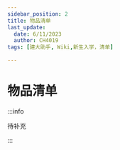 ```yaml
---
sidebar_position: 2
title: 物品清单
last_update:
  date: 6/11/2023
  author: CH4019
tags: [建大助手, Wiki,新生入学，清单]

---
```


# 物品清单

:::info

待补充

:::